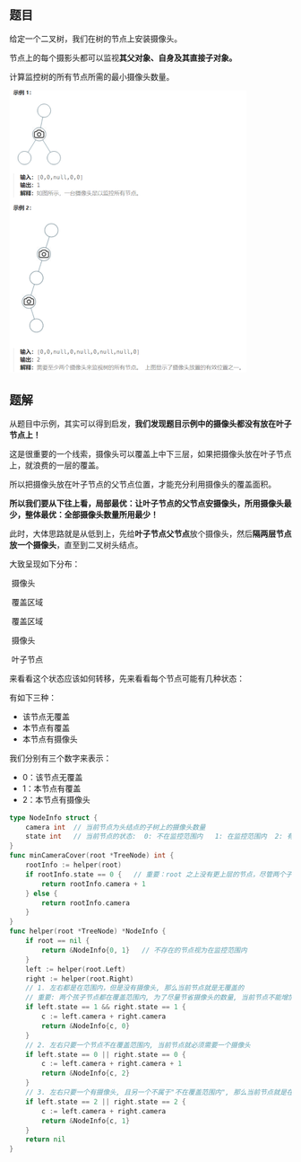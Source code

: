 ## 题目

给定一个二叉树，我们在树的节点上安装摄像头。

节点上的每个摄影头都可以监视**其父对象、自身及其直接子对象。**

计算监控树的所有节点所需的最小摄像头数量。

<img src="16-958.监控二叉树.assets/image-20240228201848629.png" alt="image-20240228201848629" style="zoom:50%;" />

## 题解

从题目中示例，其实可以得到启发，**我们发现题目示例中的摄像头都没有放在叶子节点上！**

这是很重要的一个线索，摄像头可以覆盖上中下三层，如果把摄像头放在叶子节点上，就浪费的一层的覆盖。

所以把摄像头放在叶子节点的父节点位置，才能充分利用摄像头的覆盖面积。

**所以我们要从下往上看，局部最优：让叶子节点的父节点安摄像头，所用摄像头最少，整体最优：全部摄像头数量所用最少！**

此时，大体思路就是从低到上，先给**叶子节点父节点**放个摄像头，然后**隔两层节点放一个摄像头**，直至到二叉树头结点。

大致呈现如下分布：

​																							摄像头

​																							覆盖区域

​																							覆盖区域

​																							摄像头

​																							叶子节点



来看看这个状态应该如何转移，先来看看每个节点可能有几种状态：

有如下三种：

- 该节点无覆盖
- 本节点有覆盖 
- 本节点有摄像头

我们分别有三个数字来表示：

- 0：该节点无覆盖
- 1：本节点有覆盖
- 2：本节点有摄像头 

```go
type NodeInfo struct {
    camera int  // 当前节点为头结点的子树上的摄像头数量
    state int   // 当前节点的状态:  0: 不在监控范围内   1: 在监控范围内  2: 有摄像头
}
func minCameraCover(root *TreeNode) int {
    rootInfo := helper(root)
    if rootInfo.state == 0 {   // 重要：root 之上没有更上层的节点，尽管两个子节点都有覆盖，根节点也要额外放一个摄像头
        return rootInfo.camera + 1
    } else {
        return rootInfo.camera
    }
}
func helper(root *TreeNode) *NodeInfo {
    if root == nil {
        return &NodeInfo{0, 1}   // 不存在的节点视为在监控范围内
    }
    left := helper(root.Left)
    right := helper(root.Right)
    // 1. 左右都是在范围内，但是没有摄像头, 那么当前节点就是无覆盖的
    // 重要: 两个孩子节点都在覆盖范围内, 为了尽量节省摄像头的数量, 当前节点不能增加摄像头，由再上一层加摄像头来覆盖此节点
    if left.state == 1 && right.state == 1 {
        c := left.camera + right.camera
        return &NodeInfo{c, 0}
    }
    // 2. 左右只要一个节点不在覆盖范围内, 当前节点就必须需要一个摄像头
    if left.state == 0 || right.state == 0 {
        c := left.camera + right.camera + 1
        return &NodeInfo{c, 2}
    }
    // 3. 左右只要一个有摄像头, 且另一个不属于"不在覆盖范围内", 那么当前节点就是在覆盖范围内
    if left.state == 2 || right.state == 2 {
        c := left.camera + right.camera
        return &NodeInfo{c, 1}
    }
    return nil
}
```

